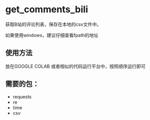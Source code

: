 # get_comments_bili
获取B站的评论列表，保存在本地的csv文件中。

如果使用windows，建议仔细查看fpath的地址
## 使用方法
放在GOOGLE COLAB 或者相似的代码运行平台中，按照顺序运行即可

## 需要的包：
* requests
* re
* time
* csv